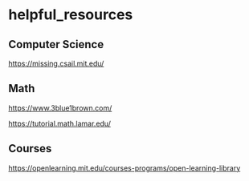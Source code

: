 # helpful_resources  

## Computer Science
https://missing.csail.mit.edu/

## Math
https://www.3blue1brown.com/

https://tutorial.math.lamar.edu/

## Courses
https://openlearning.mit.edu/courses-programs/open-learning-library


